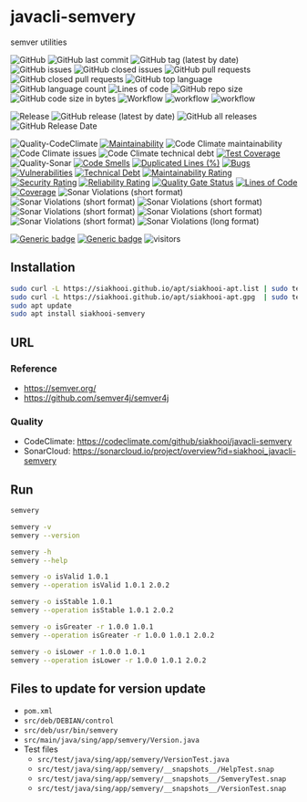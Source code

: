 # javacli-semvery

semver utilities

![GitHub](https://img.shields.io/github/license/siakhooi/javacli-semvery?logo=github)
![GitHub last commit](https://img.shields.io/github/last-commit/siakhooi/javacli-semvery?logo=github)
![GitHub tag (latest by date)](https://img.shields.io/github/v/tag/siakhooi/javacli-semvery?logo=github)
![GitHub issues](https://img.shields.io/github/issues/siakhooi/javacli-semvery?logo=github)
![GitHub closed issues](https://img.shields.io/github/issues-closed/siakhooi/javacli-semvery?logo=github)
![GitHub pull requests](https://img.shields.io/github/issues-pr-raw/siakhooi/javacli-semvery?logo=github)
![GitHub closed pull requests](https://img.shields.io/github/issues-pr-closed-raw/siakhooi/javacli-semvery?logo=github)
![GitHub top language](https://img.shields.io/github/languages/top/siakhooi/javacli-semvery?logo=github)
![GitHub language count](https://img.shields.io/github/languages/count/siakhooi/javacli-semvery?logo=github)
![Lines of code](https://img.shields.io/tokei/lines/github/siakhooi/javacli-semvery?logo=github)
![GitHub repo size](https://img.shields.io/github/repo-size/siakhooi/javacli-semvery?logo=github)
![GitHub code size in bytes](https://img.shields.io/github/languages/code-size/siakhooi/javacli-semvery?logo=github)
![Workflow](https://img.shields.io/badge/Workflow-github-purple)
![workflow](https://github.com/siakhooi/javacli-semvery/actions/workflows/workflow-build-with-quality-checks.yml/badge.svg)
![workflow](https://github.com/siakhooi/javacli-semvery/actions/workflows/workflow-deployments.yml/badge.svg)

![Release](https://img.shields.io/badge/Release-github-purple)
![GitHub release (latest by date)](https://img.shields.io/github/v/release/siakhooi/javacli-semvery?label=GPR%20release&logo=github)
![GitHub all releases](https://img.shields.io/github/downloads/siakhooi/javacli-semvery/total?color=33cb56&logo=github)
![GitHub Release Date](https://img.shields.io/github/release-date/siakhooi/javacli-semvery?logo=github)

![Quality-CodeClimate](https://img.shields.io/badge/Quality-CodeClimate-purple)
[![Maintainability](https://api.codeclimate.com/v1/badges/b0155bde6c18b4bf37ee/maintainability)](https://codeclimate.com/github/siakhooi/javacli-semvery/maintainability)
![Code Climate maintainability](https://img.shields.io/codeclimate/maintainability-percentage/siakhooi/javacli-semvery)
![Code Climate issues](https://img.shields.io/codeclimate/issues/siakhooi/javacli-semvery)
![Code Climate technical debt](https://img.shields.io/codeclimate/tech-debt/siakhooi/javacli-semvery)
[![Test Coverage](https://api.codeclimate.com/v1/badges/b0155bde6c18b4bf37ee/test_coverage)](https://codeclimate.com/github/siakhooi/javacli-semvery/test_coverage)
![Quality-Sonar](https://img.shields.io/badge/Quality-SonarCloud-purple)
[![Code Smells](https://sonarcloud.io/api/project_badges/measure?project=siakhooi_javacli-semvery&metric=code_smells)](https://sonarcloud.io/summary/new_code?id=siakhooi_javacli-semvery)
[![Duplicated Lines (%)](https://sonarcloud.io/api/project_badges/measure?project=siakhooi_javacli-semvery&metric=duplicated_lines_density)](https://sonarcloud.io/summary/new_code?id=siakhooi_javacli-semvery)
[![Bugs](https://sonarcloud.io/api/project_badges/measure?project=siakhooi_javacli-semvery&metric=bugs)](https://sonarcloud.io/summary/new_code?id=siakhooi_javacli-semvery)
[![Vulnerabilities](https://sonarcloud.io/api/project_badges/measure?project=siakhooi_javacli-semvery&metric=vulnerabilities)](https://sonarcloud.io/summary/new_code?id=siakhooi_javacli-semvery)
[![Technical Debt](https://sonarcloud.io/api/project_badges/measure?project=siakhooi_javacli-semvery&metric=sqale_index)](https://sonarcloud.io/summary/new_code?id=siakhooi_javacli-semvery)
[![Maintainability Rating](https://sonarcloud.io/api/project_badges/measure?project=siakhooi_javacli-semvery&metric=sqale_rating)](https://sonarcloud.io/summary/new_code?id=siakhooi_javacli-semvery)
[![Security Rating](https://sonarcloud.io/api/project_badges/measure?project=siakhooi_javacli-semvery&metric=security_rating)](https://sonarcloud.io/summary/new_code?id=siakhooi_javacli-semvery)
[![Reliability Rating](https://sonarcloud.io/api/project_badges/measure?project=siakhooi_javacli-semvery&metric=reliability_rating)](https://sonarcloud.io/summary/new_code?id=siakhooi_javacli-semvery)
[![Quality Gate Status](https://sonarcloud.io/api/project_badges/measure?project=siakhooi_javacli-semvery&metric=alert_status)](https://sonarcloud.io/summary/new_code?id=siakhooi_javacli-semvery)
[![Lines of Code](https://sonarcloud.io/api/project_badges/measure?project=siakhooi_javacli-semvery&metric=ncloc)](https://sonarcloud.io/summary/new_code?id=siakhooi_javacli-semvery)
[![Coverage](https://sonarcloud.io/api/project_badges/measure?project=siakhooi_javacli-semvery&metric=coverage)](https://sonarcloud.io/summary/new_code?id=siakhooi_javacli-semvery)
![Sonar Violations (short format)](https://img.shields.io/sonar/violations/siakhooi_javacli-semvery?server=https%3A%2F%2Fsonarcloud.io)
![Sonar Violations (short format)](https://img.shields.io/sonar/blocker_violations/siakhooi_javacli-semvery?server=https%3A%2F%2Fsonarcloud.io)
![Sonar Violations (short format)](https://img.shields.io/sonar/critical_violations/siakhooi_javacli-semvery?server=https%3A%2F%2Fsonarcloud.io)
![Sonar Violations (short format)](https://img.shields.io/sonar/major_violations/siakhooi_javacli-semvery?server=https%3A%2F%2Fsonarcloud.io)
![Sonar Violations (short format)](https://img.shields.io/sonar/minor_violations/siakhooi_javacli-semvery?server=https%3A%2F%2Fsonarcloud.io)
![Sonar Violations (short format)](https://img.shields.io/sonar/info_violations/siakhooi_javacli-semvery?server=https%3A%2F%2Fsonarcloud.io)
![Sonar Violations (long format)](https://img.shields.io/sonar/violations/siakhooi_javacli-semvery?format=long&server=http%3A%2F%2Fsonarcloud.io)

[![Generic badge](https://img.shields.io/badge/Funding-BuyMeACoffee-33cb56.svg)](https://www.buymeacoffee.com/siakhooi)
[![Generic badge](https://img.shields.io/badge/Funding-Ko%20Fi-33cb56.svg)](https://ko-fi.com/siakhooi)
![visitors](https://hit-tztugwlsja-uc.a.run.app/?outputtype=badge&counter=ghmd-java-semvery)

## Installation

```bash
sudo curl -L https://siakhooi.github.io/apt/siakhooi-apt.list | sudo tee /etc/apt/sources.list.d/siakhooi-apt.list > /dev/null
sudo curl -L https://siakhooi.github.io/apt/siakhooi-apt.gpg  | sudo tee /usr/share/keyrings/siakhooi-apt.gpg > /dev/null
sudo apt update
sudo apt install siakhooi-semvery
```

## URL

### Reference

- <https://semver.org/>
- <https://github.com/semver4j/semver4j>

### Quality

- CodeClimate: <https://codeclimate.com/github/siakhooi/javacli-semvery>
- SonarCloud: <https://sonarcloud.io/project/overview?id=siakhooi_javacli-semvery>

## Run

```bash
semvery

semvery -v
semvery --version

semvery -h
semvery --help

semvery -o isValid 1.0.1
semvery --operation isValid 1.0.1 2.0.2

semvery -o isStable 1.0.1
semvery --operation isStable 1.0.1 2.0.2

semvery -o isGreater -r 1.0.0 1.0.1
semvery --operation isGreater -r 1.0.0 1.0.1 2.0.2

semvery -o isLower -r 1.0.0 1.0.1
semvery --operation isLower -r 1.0.0 1.0.1 2.0.2

```

## Files to update for version update

- `pom.xml`
- `src/deb/DEBIAN/control`
- `src/deb/usr/bin/semvery`
- `src/main/java/sing/app/semvery/Version.java`
- Test files
  - `src/test/java/sing/app/semvery/VersionTest.java`
  - `src/test/java/sing/app/semvery/__snapshots__/HelpTest.snap`
  - `src/test/java/sing/app/semvery/__snapshots__/SemveryTest.snap`
  - `src/test/java/sing/app/semvery/__snapshots__/VersionTest.snap`
